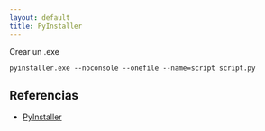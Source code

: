 ```yaml
---
layout: default
title: PyInstaller
---
```


Crear un .exe

    pyinstaller.exe --noconsole --onefile --name=script script.py

## Referencias

* [PyInstaller](http://www.pyinstaller.org/)

